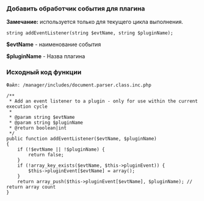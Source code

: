 ### Добавить обработчик события для плагина ###

**Замечание:** используется только для текущего цикла выполнения.
```
string addEventListener(string $evtName, string $pluginName);
```
**$evtName** - наименование события

**$pluginName** - Назва плагина


### Исходный код функции ###

`Файл: /manager/includes/document.parser.class.inc.php`

```
/**
 * Add an event listener to a plugin - only for use within the current execution cycle
 *
 * @param string $evtName
 * @param string $pluginName
 * @return boolean|int
 */
public function addEventListener($evtName, $pluginName)
{
	if (!$evtName || !$pluginName) {
		return false;
	}
	if (!array_key_exists($evtName, $this->pluginEvent)) {
		$this->pluginEvent[$evtName] = array();
	}
	return array_push($this->pluginEvent[$evtName], $pluginName); // return array count
}
```